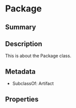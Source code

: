 # Package

## Summary

## Description

This is about the Package class.

## Metadata

- SubclassOf: Artifact

## Properties
